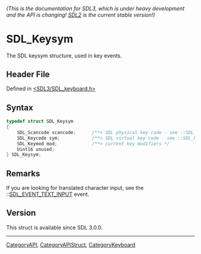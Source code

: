 ###### (This is the documentation for SDL3, which is under heavy development and the API is changing! [SDL2](https://wiki.libsdl.org/SDL2/) is the current stable version!)
# SDL_Keysym

The SDL keysym structure, used in key events.

## Header File

Defined in [<SDL3/SDL_keyboard.h>](https://github.com/libsdl-org/SDL/blob/main/include/SDL3/SDL_keyboard.h)

## Syntax

```c
typedef struct SDL_Keysym
{
    SDL_Scancode scancode;      /**< SDL physical key code - see ::SDL_Scancode for details */
    SDL_Keycode sym;            /**< SDL virtual key code - see ::SDL_Keycode for details */
    SDL_Keymod mod;             /**< current key modifiers */
    Uint16 unused;
} SDL_Keysym;
```

## Remarks

If you are looking for translated character input, see the
::[SDL_EVENT_TEXT_INPUT](SDL_EVENT_TEXT_INPUT) event.

## Version

This struct is available since SDL 3.0.0.

----
[CategoryAPI](CategoryAPI), [CategoryAPIStruct](CategoryAPIStruct), [CategoryKeyboard](CategoryKeyboard)

